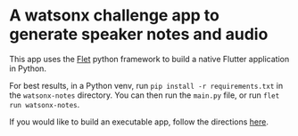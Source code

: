 # A watsonx challenge app to generate speaker notes and audio

This app uses the [Flet](https://flet.dev/) python framework to build a native Flutter application in Python.

For best results, in a Python venv, run `pip install -r requirements.txt` in the `watsonx-notes` directory. You can then run the `main.py` file, or run `flet run watsonx-notes`.

If you would like to build an executable app, follow the directions [here](https://flet.dev/docs/publish).